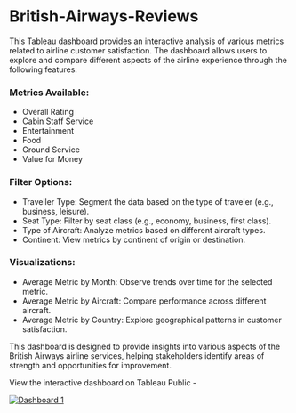 # British-Airways-Reviews
This Tableau dashboard provides an interactive analysis of various metrics related to airline customer satisfaction. The dashboard allows users to explore and compare different aspects of the airline experience through the following features:

### Metrics Available:
- Overall Rating
- Cabin Staff Service
- Entertainment
- Food
- Ground Service
- Value for Money
  
### Filter Options:
- Traveller Type:
  Segment the data based on the type of traveler (e.g., business, leisure).
- Seat Type:
  Filter by seat class (e.g., economy, business, first class).
- Type of Aircraft:
  Analyze metrics based on different aircraft types.
- Continent:
  View metrics by continent of origin or destination.

### Visualizations:
- Average Metric by Month: Observe trends over time for the selected metric.
- Average Metric by Aircraft: Compare performance across different aircraft.
- Average Metric by Country: Explore geographical patterns in customer satisfaction.
  
This dashboard is designed to provide insights into various aspects of the British Airways airline services, helping stakeholders identify areas of strength and opportunities for improvement.

View the interactive dashboard on Tableau Public - <div class='tableauPlaceholder' id='viz1723613732077' style='position: relative'><noscript><a href='#'><img alt='Dashboard 1 ' src='https:&#47;&#47;public.tableau.com&#47;static&#47;images&#47;Br&#47;BritishAirwaysReview_17234955171720&#47;Dashboard1&#47;1_rss.png' style='border: none' /></a></noscript><object class='tableauViz'  style='display:none;'><param name='host_url' value='https%3A%2F%2Fpublic.tableau.com%2F' /> <param name='embed_code_version' value='3' /> <param name='site_root' value='' /><param name='name' value='BritishAirwaysReview_17234955171720&#47;Dashboard1' /><param name='tabs' value='no' /><param name='toolbar' value='yes' /><param name='static_image' value='https:&#47;&#47;public.tableau.com&#47;static&#47;images&#47;Br&#47;BritishAirwaysReview_17234955171720&#47;Dashboard1&#47;1.png' /> <param name='animate_transition' value='yes' /><param name='display_static_image' value='yes' /><param name='display_spinner' value='yes' /><param name='display_overlay' value='yes' /><param name='display_count' value='yes' /><param name='language' value='en-US' /></object></div>                <script type='text/javascript'>                    var divElement = document.getElementById('viz1723613732077');                    var vizElement = divElement.getElementsByTagName('object')[0];                    if ( divElement.offsetWidth > 800 ) { vizElement.style.width='1200px';vizElement.style.height='727px';} else if ( divElement.offsetWidth > 500 ) { vizElement.style.width='1200px';vizElement.style.height='727px';} else { vizElement.style.width='100%';vizElement.style.height='1477px';}                     var scriptElement = document.createElement('script');                    scriptElement.src = 'https://public.tableau.com/javascripts/api/viz_v1.js';                    vizElement.parentNode.insertBefore(scriptElement, vizElement);                </script>
